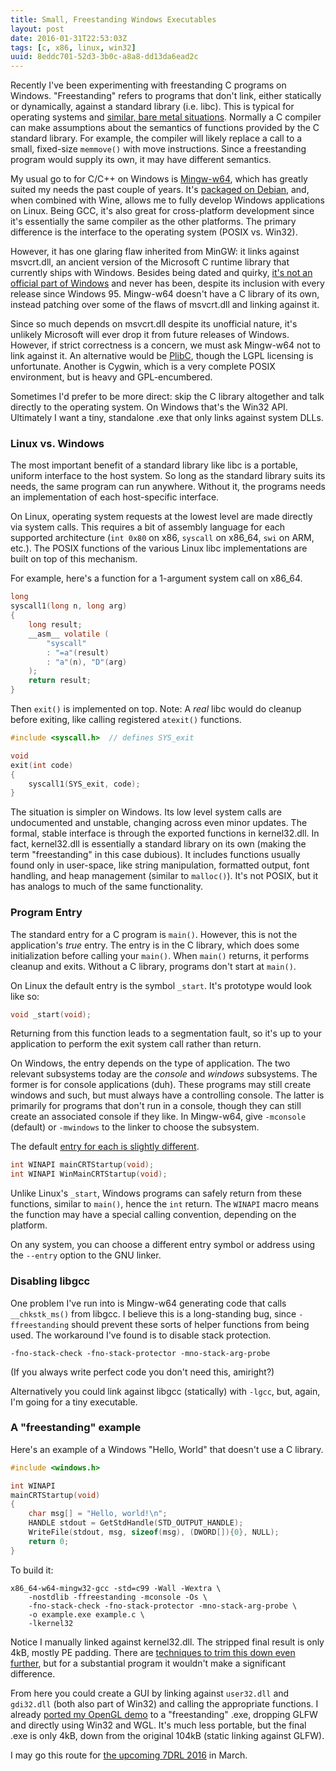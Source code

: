 ```yaml
---
title: Small, Freestanding Windows Executables
layout: post
date: 2016-01-31T22:53:03Z
tags: [c, x86, linux, win32]
uuid: 8eddc701-52d3-3b0c-a8a8-dd13da6ead2c
---
```


Recently I've been experimenting with freestanding C programs on
Windows. "Freestanding" refers to programs that don't link, either
statically or dynamically, against a standard library (i.e. libc).
This is typical for operating systems and [similar, bare metal
situations][com]. Normally a C compiler can make assumptions about the
semantics of functions provided by the C standard library. For
example, the compiler will likely replace a call to a small,
fixed-size `memmove()` with move instructions. Since a freestanding
program would supply its own, it may have different semantics.

My usual go to for C/C++ on Windows is [Mingw-w64][mingw], which has
greatly suited my needs the past couple of years. It's [packaged on
Debian][deb], and, when combined with Wine, allows me to fully develop
Windows applications on Linux. Being GCC, it's also great for
cross-platform development since it's essentially the same compiler as
the other platforms. The primary difference is the interface to the
operating system (POSIX vs. Win32).

However, it has one glaring flaw inherited from MinGW: it links
against msvcrt.dll, an ancient version of the Microsoft C runtime
library that currently ships with Windows. Besides being dated and
quirky, [it's not an official part of Windows][msvcrt] and never has
been, despite its inclusion with every release since Windows 95.
Mingw-w64 doesn't have a C library of its own, instead patching over
some of the flaws of msvcrt.dll and linking against it.

Since so much depends on msvcrt.dll despite its unofficial nature,
it's unlikely Microsoft will ever drop it from future releases of
Windows. However, if strict correctness is a concern, we must ask
Mingw-w64 not to link against it. An alternative would be
[PlibC][plibc], though the LGPL licensing is unfortunate. Another is
Cygwin, which is a very complete POSIX environment, but is heavy and
GPL-encumbered.

Sometimes I'd prefer to be more direct: skip the C library altogether
and talk directly to the operating system. On Windows that's the Win32
API. Ultimately I want a tiny, standalone .exe that only links against
system DLLs.

### Linux vs. Windows

The most important benefit of a standard library like libc is a
portable, uniform interface to the host system. So long as the
standard library suits its needs, the same program can run anywhere.
Without it, the programs needs an implementation of each
host-specific interface.

On Linux, operating system requests at the lowest level are made
directly via system calls. This requires a bit of assembly language
for each supported architecture (`int 0x80` on x86, `syscall` on
x86_64, `swi` on ARM, etc.). The POSIX functions of the various Linux
libc implementations are built on top of this mechanism.

For example, here's a function for a 1-argument system call on x86_64.

~~~c
long
syscall1(long n, long arg)
{
    long result;
    __asm__ volatile (
        "syscall"
        : "=a"(result)
        : "a"(n), "D"(arg)
    );
    return result;
}
~~~

Then `exit()` is implemented on top. Note: A *real* libc would do
cleanup before exiting, like calling registered `atexit()` functions.

~~~c
#include <syscall.h>  // defines SYS_exit

void
exit(int code)
{
    syscall1(SYS_exit, code);
}
~~~

The situation is simpler on Windows. Its low level system calls are
undocumented and unstable, changing across even minor updates. The
formal, stable interface is through the exported functions in
kernel32.dll. In fact, kernel32.dll is essentially a standard library
on its own (making the term "freestanding" in this case dubious). It
includes functions usually found only in user-space, like string
manipulation, formatted output, font handling, and heap management
(similar to `malloc()`). It's not POSIX, but it has analogs to much of
the same functionality.

### Program Entry

The standard entry for a C program is `main()`. However, this is not
the application's *true* entry. The entry is in the C library, which
does some initialization before calling your `main()`. When `main()`
returns, it performs cleanup and exits. Without a C library, programs
don't start at `main()`.

On Linux the default entry is the symbol `_start`. It's prototype
would look like so:

~~~c
void _start(void);
~~~

Returning from this function leads to a segmentation fault, so it's up
to your application to perform the exit system call rather than
return.

On Windows, the entry depends on the type of application. The two
relevant subsystems today are the *console* and *windows* subsystems.
The former is for console applications (duh). These programs may still
create windows and such, but must always have a controlling console.
The latter is primarily for programs that don't run in a console,
though they can still create an associated console if they like. In
Mingw-w64, give `-mconsole` (default) or `-mwindows` to the linker to
choose the subsystem.

The default [entry for each is slightly different][entry].

~~~c
int WINAPI mainCRTStartup(void);
int WINAPI WinMainCRTStartup(void);
~~~

Unlike Linux's `_start`, Windows programs can safely return from these
functions, similar to `main()`, hence the `int` return. The `WINAPI`
macro means the function may have a special calling convention,
depending on the platform.

On any system, you can choose a different entry symbol or address
using the `--entry` option to the GNU linker.

### Disabling libgcc

One problem I've run into is Mingw-w64 generating code that calls
`__chkstk_ms()` from libgcc. I believe this is a long-standing bug,
since `-ffreestanding` should prevent these sorts of helper functions
from being used. The workaround I've found is to disable stack
protection.

    -fno-stack-check -fno-stack-protector -mno-stack-arg-probe

(If you always write perfect code you don't need this, amiright?)

Alternatively you could link against libgcc (statically) with `-lgcc`,
but, again, I'm going for a tiny executable.

### A "freestanding" example

Here's an example of a Windows "Hello, World" that doesn't use a C
library.

~~~c
#include <windows.h>

int WINAPI
mainCRTStartup(void)
{
    char msg[] = "Hello, world!\n";
    HANDLE stdout = GetStdHandle(STD_OUTPUT_HANDLE);
    WriteFile(stdout, msg, sizeof(msg), (DWORD[]){0}, NULL);
    return 0;
}
~~~

To build it:

    x86_64-w64-mingw32-gcc -std=c99 -Wall -Wextra \
        -nostdlib -ffreestanding -mconsole -Os \
        -fno-stack-check -fno-stack-protector -mno-stack-arg-probe \
        -o example.exe example.c \
        -lkernel32

Notice I manually linked against kernel32.dll. The stripped final
result is only 4kB, mostly PE padding. There are [techniques to trim
this down even further][small], but for a substantial program it
wouldn't make a significant difference.

From here you could create a GUI by linking against `user32.dll` and
`gdi32.dll` (both also part of Win32) and calling the appropriate
functions. I already [ported my OpenGL demo][opengl] to a
"freestanding" .exe, dropping GLFW and directly using Win32 and WGL.
It's much less portable, but the final .exe is only 4kB, down from the
original 104kB (static linking against GLFW).

I may go this route for [the upcoming 7DRL 2016][7drl] in March.


[com]: /blog/2014/12/09/
[mingw]: http://mingw-w64.org/
[deb]: https://packages.debian.org/search?keywords=mingw-w64
[msvcrt]: https://blogs.msdn.microsoft.com/oldnewthing/20140411-00/?p=1273
[plibc]: http://plibc.sourceforge.net/
[entry]: https://msdn.microsoft.com/en-us/library/f9t8842e.aspx
[small]: http://www.phreedom.org/research/tinype/
[opengl]: /blog/2015/06/06/
[7drl]: http://7drl.org/2016/01/13/7drl-2016-announced-for-5-13-march/
